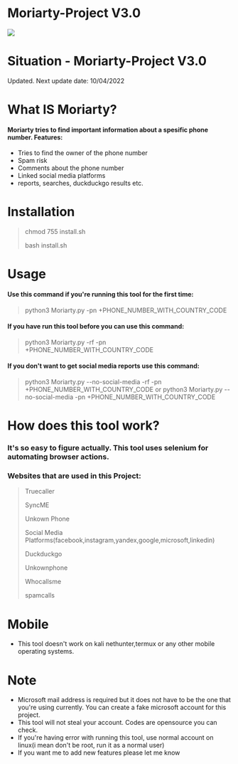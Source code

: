 # Moriarty-Project V3.0
![](images/3.png)

# Situation - Moriarty-Project V3.0
Updated. Next update date: 10/04/2022

# What IS Moriarty?
#### Moriarty tries to find important information about a spesific phone number. Features:
- Tries to find the owner of the phone number
- Spam risk
- Comments about the phone number
- Linked social media platforms
- reports, searches, duckduckgo results etc.

# Installation
> chmod 755 install.sh
> 
> bash install.sh

# Usage
#### Use this command if you're running this tool for the first time:
> python3 Moriarty.py -pn +PHONE_NUMBER_WITH_COUNTRY_CODE
#### If you have run this tool before you can use this command:
> python3 Moriarty.py -rf -pn +PHONE_NUMBER_WITH_COUNTRY_CODE
#### If you don't want to get social media reports use this command:
> python3 Moriarty.py --no-social-media -rf -pn +PHONE_NUMBER_WITH_COUNTRY_CODE
> or
> python3 Moriarty.py --no-social-media -pn +PHONE_NUMBER_WITH_COUNTRY_CODE

# How does this tool work?
### It's so easy to figure actually. This tool uses selenium for automating browser actions.
### Websites that are used in this Project:
> Truecaller
> 
> SyncME
> 
> Unkown Phone
> 
> Social Media Platforms(facebook,instagram,yandex,google,microsoft,linkedin)
> 
> Duckduckgo
> 
> Unkownphone
> 
> Whocallsme
> 
> spamcalls
> 

# Mobile
* This tool doesn't work on kali nethunter,termux or any other mobile operating systems.

# Note
* Microsoft mail address is required but it does not have to be the one that you're using currently. You can create a fake microsoft account for this project.
* This tool will not steal your account. Codes are opensource you can check.
* If you're having error with running this tool, use normal account on linux(i mean don't be root, run it as a normal user)
* If you want me to add new features please let me know


